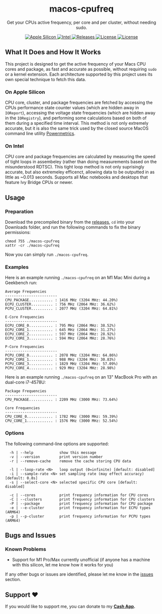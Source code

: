 <h1 align="center" style="">macos-cpufreq</h1>

<p align="center">
   Get your CPUs active frequency, per core and per cluster, without needing sudo. 
</p>
<p align="center">
    <a href="">
       <img alt="Apple Silicon" src="https://img.shields.io/badge/Apple_Silicon-M1_(M1_Pro/Max_Unofficial)-red.svg"/>
    </a>
    <a href="">
       <img alt="Intel" src="https://img.shields.io/badge/Intel-Ivy_Bridge_And_Newer-orange.svg"/>
    </a>
    <a href="https://github.com/BitesPotatoBacks/macos-cpufreq/releases">
        <img alt="Releases" src="https://img.shields.io/github/release/BitesPotatoBacks/macos-cpufreq.svg"/>
    </a>
    <a href="https://github.com/BitesPotatoBacks/macos-cpufreq/blob/main/LICENSE">
        <img alt="License" src="https://img.shields.io/github/license/BitesPotatoBacks/macos-cpufreq.svg"/>
    </a>
    <a href="https://cash.app/$bitespotatobacks">
        <img alt="License" src="https://img.shields.io/badge/donate-Cash_App-default.svg"/>
    </a>
    <br>
</p>

## What It Does and How It Works
This project is designed to get the active frequency of your Macs CPU cores and package, as fast and accurate as possible, without requiring `sudo` or a kernel extension. Each architecture supported by this project uses its own special technique to fetch this data.
### On Apple Silicon
CPU core, cluster, and package frequencies are fetched by accessing the CPUs performance state counter values (which are hidden away in `IOReport`), accessing the voltage state frequencies (which are hidden away in the `IORegistry`), and performing some calculations based on both of them during a specified time interval. This method is not only extremely accurate, but it is also the same trick used by the closed source MacOS command line utility [Powermetrics](https://www.unix.com/man-page/osx/1/powermetrics/).
### On Intel
CPU core and package frequencies are calculated by measuring the speed of tight loops in assembeley (rather than doing measurements based on the misunderstood RDTSC). This tight loop method is not only suprisingly accurate, but also extremeley efficenct, allowing data to be outputted in as little as ~0.013 seconds. Supports all Mac notebooks and desktops that feature Ivy Bridge CPUs or newer.
## Usage
### Preparation
Download the precompiled binary from the [releases](https://github.com/BitesPotatoBacks/macos-cpufreq/releases), `cd` into your Downloads folder, and run the following commands to fix the binary permissions:
```
chmod 755 ./macos-cpufreq
xattr -cr ./macos-cpufreq
```
Now you can simply run `./macos-cpufreq`.

### Examples
Here is an example running `./macos-cpufreq` on an M1 Mac Mini during a Geekbench run:
```
Average Frequencies
------------------------
CPU_PACKAGE........... : 1416 MHz (3204 MHz: 44.20%)
ECPU_CLUSTER.......... : 756 MHz (2064 MHz: 36.62%)
PCPU_CLUSTER.......... : 2077 MHz (3204 MHz: 64.81%)

E-Core Frequencies
------------------------
ECPU_CORE_0........... : 795 MHz (2064 MHz: 38.52%)
ECPU_CORE_1........... : 645 MHz (2064 MHz: 31.27%)
ECPU_CORE_2........... : 597 MHz (2064 MHz: 28.92%)
ECPU_CORE_3........... : 594 MHz (2064 MHz: 28.76%)

P-Core Frequencies
------------------------
PCPU_CORE_0........... : 2078 MHz (3204 MHz: 64.86%)
PCPU_CORE_1........... : 988 MHz (3204 MHz: 30.83%)
PCPU_CORE_3........... : 1829 MHz (3204 MHz: 57.09%)
PCPU_CORE_4........... : 929 MHz (3204 MHz: 28.98%)
```
Here is an example running `./macos-cpufreq` on an 13" MacBook Pro with an dual-core i7-4578U:
```
Package Frequencies
------------------------
CPU_PACKAGE........... : 2209 MHz (3000 MHz: 73.64%)

Core Frequencies
------------------------
CPU_CORE_0............ : 1782 MHz (3000 MHz: 59.39%)
CPU_CORE_1............ : 1576 MHz (3000 MHz: 52.54%)
```
### Options
The following command-line options are supported:
```
  -h | --help            show this message
  -v | --version         print version number
  -r | --remove-cache    remove the cache storing CPU data

  -l | --loop-rate <N>   loop output (0=infinite) [default: disabled]
  -i | --sample-rate <N> set sampling rate (may effect accuracy) [default: 0.8s]
  -s | --select-core <N> selected specific CPU core [default: disabled]

  -c | --cores           print frequency information for CPU cores
  -C | --clusters        print frequency information for CPU clusters
  -P | --package         print frequency information for CPU package
  -e | --e-cluster       print frequency information for ECPU types (ARM64)
  -p | --p-cluster       print frequency information for PCPU types (ARM64)
```

## Bugs and Issues
### Known Problems
- Support for M1 Pro/Max currently unofficial (if anyone has a machine with this silicon, let me know how it works for you)
<!-- - Looping the output using -l does not refresh per core frequencies on arm64 --><!--Fixed with version 2.4.0--> 

If any other bugs or issues are identified, please let me know in the [issues](https://github.com/BitesPotatoBacks/macos-cpufreq/issues) section.

## Support ❤️
If you would like to support me, you can donate to my **[Cash App](https://cash.app/$bitespotatobacks).**
